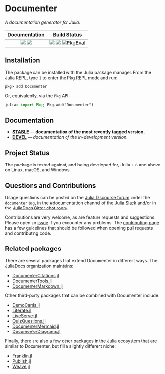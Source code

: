 
# Documenter

*A documentation generator for Julia.*

| **Documentation**                                                               | **Build Status**                                                                                |
|:-------------------------------------------------------------------------------:|:-----------------------------------------------------------------------------------------------:|
| [![][docs-stable-img]][docs-stable-url] [![][docs-dev-img]][docs-dev-url] | [![][GHA-img]][GHA-url] [![][codecov-img]][codecov-url] [![PkgEval][pkgeval-img]][pkgeval-url] |


## Installation

The package can be installed with the Julia package manager.
From the Julia REPL, type `]` to enter the Pkg REPL mode and run:

```
pkg> add Documenter
```

Or, equivalently, via the `Pkg` API:

```julia
julia> import Pkg; Pkg.add("Documenter")
```

## Documentation

- [**STABLE**][docs-stable-url] &mdash; **documentation of the most recently tagged version.**
- [**DEVEL**][docs-dev-url] &mdash; *documentation of the in-development version.*

## Project Status

The package is tested against, and being developed for, Julia `1.6` and above on Linux, macOS, and Windows.

## Questions and Contributions

Usage questions can be posted on the [Julia Discourse forum][discourse-tag-url] under the `documenter` tag, in the #documentation channel of the [Julia Slack](https://julialang.org/community/) and/or in the [JuliaDocs Gitter chat room][gitter-url].

Contributions are very welcome, as are feature requests and suggestions. Please open an [issue][issues-url] if you encounter any problems. The [contributing page][contrib-url] has a few guidelines that should be followed when opening pull requests and contributing code.

## Related packages

There are several packages that extend Documenter in different ways. The JuliaDocs organization maintains:

* [DocumenterCitations.jl](https://github.com/JuliaDocs/DocumenterCitations.jl)
* [DocumenterTools.jl](https://github.com/JuliaDocs/DocumenterTools.jl)
* [DocumenterMarkdown.jl](https://github.com/JuliaDocs/DocumenterMarkdown.jl)

Other third-party packages that can be combined with Documenter include:

* [DemoCards.jl](https://github.com/JuliaDocs/DemoCards.jl)
* [Literate.jl](https://github.com/fredrikekre/Literate.jl)
* [LiveServer.jl](https://github.com/tlienart/LiveServer.jl)
* [QuizQuestions.jl](https://github.com/jverzani/QuizQuestions.jl)
* [DocumenterMermaid.jl](https://github.com/JuliaDocs/DocumenterMermaid.jl)
* [DocumenterDiagrams.jl](https://github.com/pedromxavier/DocumenterDiagrams.jl)

Finally, there are also a few other packages in the Julia ecosystem that are similar to Documenter, but fill a slightly different niche:

* [Franklin.jl](https://github.com/tlienart/Franklin.jl)
* [Publish.jl](https://github.com/MichaelHatherly/Publish.jl)
* [Weave.jl](https://github.com/JunoLab/Weave.jl)

[contrib-url]: https://documenter.juliadocs.org/dev/contributing/
[discourse-tag-url]: https://discourse.julialang.org/tags/documenter
[gitter-url]: https://gitter.im/juliadocs/users

[docs-dev-img]: https://img.shields.io/badge/docs-dev-blue.svg
[docs-dev-url]: https://documenter.juliadocs.org/dev

[docs-stable-img]: https://img.shields.io/badge/docs-stable-blue.svg
[docs-stable-url]: https://documenter.juliadocs.org/stable

[GHA-img]: https://github.com/JuliaDocs/Documenter.jl/workflows/CI/badge.svg
[GHA-url]: https://github.com/JuliaDocs/Documenter.jl/actions?query=workflows/CI

[codecov-img]: https://codecov.io/gh/JuliaDocs/Documenter.jl/branch/master/graph/badge.svg
[codecov-url]: https://codecov.io/gh/JuliaDocs/Documenter.jl

[issues-url]: https://github.com/JuliaDocs/Documenter.jl/issues

[pkgeval-img]: https://juliaci.github.io/NanosoldierReports/pkgeval_badges/D/Documenter.svg
[pkgeval-url]: https://juliaci.github.io/NanosoldierReports/pkgeval_badges/D/Documenter.html
